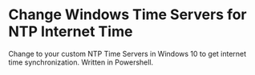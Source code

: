 # Change Windows Time Servers for NTP Internet Time
Change to your custom NTP Time Servers in Windows 10 to get internet time synchronization. Written in Powershell.
